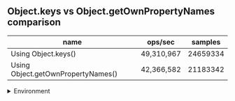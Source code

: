 ## Object.keys vs Object.getOwnPropertyNames comparison

|name|ops/sec|samples|
|-|-|-|
|Using Object.keys()|49,310,967|24659334|
|Using Object.getOwnPropertyNames()|42,366,582|21183342|


<details>
<summary>Environment</summary>

* __Machine:__ linux x64 | 4 vCPUs | 7.6GB Mem
* __Run:__ Tue Oct 29 2024 18:02:57 GMT+0000 (Coordinated Universal Time)
* __Node:__ `v22.11.0`
</details>

<!--
{"environment":{"platform":"linux","arch":"x64","cpus":4,"totalMemory":7.597877502441406},"benchmarks":[{"name":"Using Object.keys()","opsSec":49310967.00766048,"samples":24659334},{"name":"Using Object.getOwnPropertyNames()","opsSec":42366582.57440132,"samples":21183342}]}-->
